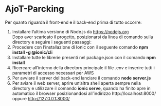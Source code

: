 # AjoT-Parcking

Per quanto riguarda il front-end e il back-end prima di tutto occorre:  <br />
1.	Installare l’ultima versione di Node.js da https://nodejs.org <br />
Dopo aver scaricato il progetto, posizionarsi da linea di comando sulla directory e seguire i seguenti passaggi: <br />
2.	Procedere con l’installazione di Ionic con il seguente comando **npm install -g @ionic/cli** <br />
3.  Installare tutte le librerie presenti nel package.json con il comando **npm install** <br />
4.   Ricercare all’interno della directory principale il file .env e inserire tutti i parametri di accesso necessari per AWS <br />
5.   Per avviare il server del back-end lanciare il comando **node server.js** <br />
6.   Per aviare il web server, aprire un’altra shell aperta sempre nella directory e utilizzare il comando **ionic serve**, quando ha finito apre in automatico il browser posizionandosi all’indirizzo http://localhost:8000/ oppure http://127.0.0.1:8000/ <br />
